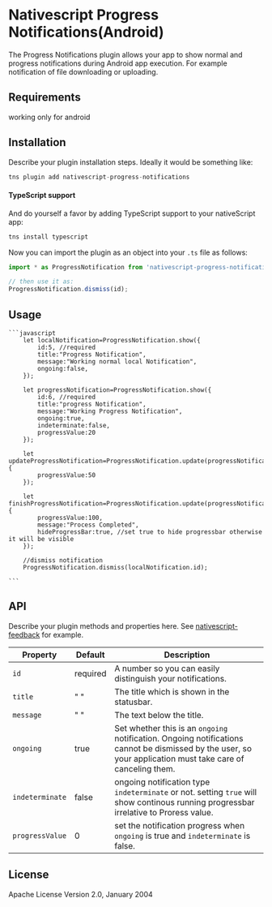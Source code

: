 # Nativescript Progress Notifications(Android)

The Progress Notifications plugin allows your app to show normal and progress notifications during Android app execution. For example notification of file downloading or uploading.

## Requirements

working only for android

## Installation

Describe your plugin installation steps. Ideally it would be something like:

```javascript
tns plugin add nativescript-progress-notifications
```

#### TypeScript support
And do yourself a favor by adding TypeScript support to your nativeScript app:

```bash
tns install typescript
```

Now you can import the plugin as an object into your `.ts` file as follows:

```typescript
import * as ProgressNotification from 'nativescript-progress-notification';

// then use it as:
ProgressNotification.dismiss(id);
```

## Usage 

	
	```javascript
        let localNotification=ProgressNotification.show({
            id:5, //required
            title:"Progress Notification",
            message:"Working normal local Notification",
            ongoing:false,
        });

        let progressNotification=ProgressNotification.show({
            id:6, //required
            title:"progress Notification",
            message:"Working Progress Notification",
            ongoing:true,
            indeterminate:false,
            progressValue:20
        });

        let updateProgressNotification=ProgressNotification.update(progressNotification,{
            progressValue:50
        });

        let finishProgressNotification=ProgressNotification.update(progressNotification,{
            progressValue:100,
            message:"Process Completed",
            hideProgressBar:true, //set true to hide progressbar otherwise it will be visible
        });

        //dismiss notification
        ProgressNotification.dismiss(localNotification.id);

    ```

## API

Describe your plugin methods and properties here. See [nativescript-feedback](https://github.com/EddyVerbruggen/nativescript-feedback) for example.
    
| Property | Default | Description |
| --- | --- | --- |
|`id`     |required |A number so you can easily distinguish your notifications. |
|`title` | " " |The title which is shown in the statusbar.|
|`message`| " "  |The text below the title. |
|`ongoing`| true  | Set whether this is an `ongoing` notification. Ongoing notifications cannot be dismissed by the user, so your application must take care of canceling them. |
|`indeterminate`| false  | ongoing notification type `indeterminate` or not. setting `true` will show continous running progressbar irrelative to Proress value.  |
|`progressValue`| 0 | set the notification progress when `ongoing` is true and `indeterminate` is false. |


## License

Apache License Version 2.0, January 2004
